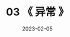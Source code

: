 ---
title: "03 《 异常 》"
date: 2023-02-05
menu:
  main:
    identifier: "cpp-exception"
    parent: "cpp"
    name: "异常"
    weight: 80
---